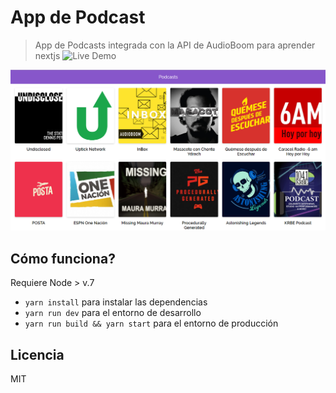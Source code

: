 # App de Podcast
> App de Podcasts integrada con la API de AudioBoom para aprender nextjs
![Live Demo](https://podcasts-nyqtzxpzdh.now.sh/)

![Preview de la App](https://raw.githubusercontent.com/JoseChirinos/podcasts/master/readme-static/project-final.PNG)

## Cómo funciona?

Requiere Node > v.7

* `yarn install` para instalar las dependencias
* `yarn run dev` para el entorno de desarrollo
* `yarn run build && yarn start` para el entorno de producción

## Licencia

MIT